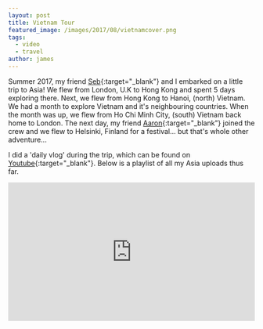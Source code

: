 ```yaml
---
layout: post
title: Vietnam Tour
featured_image: /images/2017/08/vietnamcover.png
tags:
  - video
  - travel
author: james
---
```




Summer 2017, my friend [Seb](https://www.instagram.com/seb_langmead/){:target="_blank"} and I embarked on a little trip to Asia! We flew from London, U.K to Hong Kong and spent 5 days exploring there. Next, we flew from Hong Kong to Hanoi, (north) Vietnam. We had a month to explore Vietnam and it's neighbouring countries. When the month was up, we flew from Ho Chi Minh City, (south) Vietnam back home to London. The next day, my friend [Aaron](https://www.instagram.com/aaronvvright/){:target="_blank"} joined the crew and we flew to Helsinki, Finland for a festival... but that's whole other adventure...

I did a 'daily vlog' during the trip, which can be found on [Youtube](https://www.youtube.com/channel/UC4G3WR8U8Uk0OY62jD1Ut_w){:target="_blank"}. Below is a playlist of all my Asia uploads thus far.

<style>.embed-container { position: relative; padding-bottom: 56.25%; height: 0; overflow: hidden; max-width: 100%; } .embed-container iframe, .embed-container object, .embed-container embed { position: absolute; top: 0; left: 0; width: 100%; height: 100%; }</style><div class='embed-container'><iframe src="https://www.youtube.com/embed/videoseries?list=PL5BNDp6-BkW7heDzCrWAxnBRQyTV8p_c3" frameborder="0" allowfullscreen></iframe></div>
